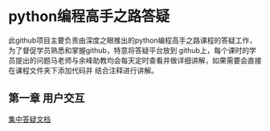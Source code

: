 # python编程高手之路答疑  
此github项目主要负责由深度之眼推出的python编程高手之路课程的答疑工作，为了督促学员熟悉和掌握github，特意将答疑平台放到
github上，每个课时的学员提出的问题马老师与余峰助教均会每天定时查看并做详细讲解，如果需要会直接在课程文件夹下添加代码并
结合注释进行讲解。  
## 第一章 用户交互  
[集中答疑文档](https://github.com/RainMoun/the_road_of_python_programming_master/blob/master/lession_1/lession_1.md)
